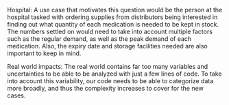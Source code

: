 Hospital:
A use case that motivates this question would be the person at the hospital tasked with ordering supplies from distributors being interested in finding out what quantity of each medication is needed to be kept in stock. The numbers settled on would need to take into account multiple factors such as the regular demand, as well as the peak demand of each medication. Also, the expiry date and storage facilities needed are also important to keep in mind.

Real world impacts:
The real world contains far too many variables and uncertainties to be able to be analyzed with just a few lines of code. To take into account this variability, our code needs to be able to categorize data more broadly, and thus the complexity increases to cover for the new cases.